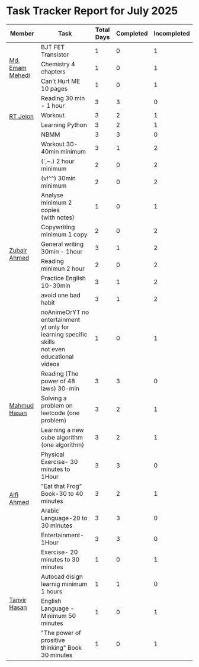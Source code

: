 # Task Tracker Report for July 2025


<table>
<thead>
<tr>
<th>Member</th>
<th>Task</th>
<th>Total Days</th>
<th>Completed</th>
<th>Incompleted</th>
</tr>
</thead>

<tbody>

<tr>
<td rowspan="3"><a href="https://github.com/mdemammehedi-159">Md. Emam Mehedi</a></td>
<td>BJT FET Transistor</td>
<td>1</td>
<td>0</td>
<td>1</td>
</tr>


<tr>
<td>Chemistry 4 chapters</td>
<td>1</td>
<td>0</td>
<td>1</td>
</tr>


<tr>
<td>Can't Hurt ME 10 pages</td>
<td>1</td>
<td>0</td>
<td>1</td>
</tr>


<tr>
<td rowspan="4"><a href="https://github.com/RT-Jeion">RT Jeion</a></td>
<td>Reading 30 min - 1 hour</td>
<td>3</td>
<td>3</td>
<td>0</td>
</tr>


<tr>
<td>Workout</td>
<td>3</td>
<td>2</td>
<td>1</td>
</tr>


<tr>
<td>Learning Python</td>
<td>3</td>
<td>2</td>
<td>1</td>
</tr>


<tr>
<td>NBMM</td>
<td>3</td>
<td>3</td>
<td>0</td>
</tr>


<tr>
<td rowspan="10"><a href="https://github.com/zubair-rex">Zubair Ahmed</a></td>
<td>Workout 30-40min minimum</td>
<td>3</td>
<td>1</td>
<td>2</td>
</tr>


<tr>
<td>(`,~.) 2 hour minimum</td>
<td>2</td>
<td>0</td>
<td>2</td>
</tr>


<tr>
<td>(v!^^) 30min minimum</td>
<td>2</td>
<td>0</td>
<td>2</td>
</tr>


<tr>
<td>Analyse minimum 2 copies <br>(with notes)</td>
<td>1</td>
<td>0</td>
<td>1</td>
</tr>


<tr>
<td>Copywriting minimum 1 copy</td>
<td>2</td>
<td>0</td>
<td>2</td>
</tr>


<tr>
<td>General writing 30min - 1hour</td>
<td>3</td>
<td>1</td>
<td>2</td>
</tr>


<tr>
<td>Reading minimun 2 hour</td>
<td>2</td>
<td>0</td>
<td>2</td>
</tr>


<tr>
<td>Practice English 10-30min</td>
<td>3</td>
<td>1</td>
<td>2</td>
</tr>


<tr>
<td>avoid one bad habit</td>
<td>3</td>
<td>1</td>
<td>2</td>
</tr>


<tr>
<td>noAnimeOrYT no entertainment<br> yt only for learning specific skills<br> not even educational videos</td>
<td>1</td>
<td>0</td>
<td>1</td>
</tr>


<tr>
<td rowspan="3"><a href="https://github.com/mahmud1223">Mahmud Hasan</a></td>
<td>Reading (The power of 48 laws) 30-min</td>
<td>3</td>
<td>3</td>
<td>0</td>
</tr>


<tr>
<td>Solving a problem on leetcode (one problem)</td>
<td>3</td>
<td>2</td>
<td>1</td>
</tr>


<tr>
<td>Learning a new cube algorithm (one algorithm)</td>
<td>3</td>
<td>2</td>
<td>1</td>
</tr>


<tr>
<td rowspan="4"><a href="https://github.com/alfiahmed160">Alfi Ahmed</a></td>
<td>Physical Exercise- 30 minutes to 1Hour</td>
<td>3</td>
<td>3</td>
<td>0</td>
</tr>


<tr>
<td>"Eat that Frog" Book-30 to 40 minutes</td>
<td>3</td>
<td>2</td>
<td>1</td>
</tr>


<tr>
<td>Arabic Language-20 to 30 minutes</td>
<td>3</td>
<td>3</td>
<td>0</td>
</tr>


<tr>
<td>Entertainment- 1Hour</td>
<td>3</td>
<td>3</td>
<td>0</td>
</tr>


<tr>
<td rowspan="4"><a href="https://github.com/tanvir7hasan">Tanvir Hasan</a></td>
<td>Exercise- 20 minutes to 30 minutes</td>
<td>1</td>
<td>0</td>
<td>1</td>
</tr>


<tr>
<td>Autocad disign learnig minimum 1 hours</td>
<td>1</td>
<td>1</td>
<td>0</td>
</tr>


<tr>
<td>English Language - Minimum 50 minutes</td>
<td>1</td>
<td>0</td>
<td>1</td>
</tr>


<tr>
<td>"The power of prositive thinking" Book 30 minutes</td>
<td>1</td>
<td>0</td>
<td>1</td>
</tr>


</tbody>
</table>
